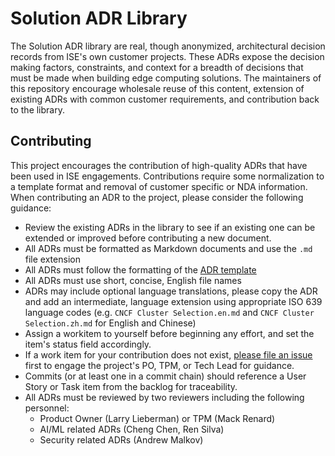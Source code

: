 # Solution ADR Library

The Solution ADR library are real, though anonymized, architectural decision records from ISE's own customer projects. These ADRs expose the decision making factors, constraints, and context for a breadth of decisions that must be made when building edge computing solutions. The maintainers of this repository encourage wholesale reuse of this content, extension of existing ADRs with common customer requirements, and contribution back to the library.

## Contributing

This project encourages the contribution of high-quality ADRs that have been used in ISE engagements. Contributions require some normalization to a template format and removal of customer specific or NDA information. When contributing an ADR to the project, please consider the following guidance:

* Review the existing ADRs in the library to see if an existing one can be extended or improved before contributing a new document.
* All ADRs must be formatted as Markdown documents and use the `.md` file extension
* All ADRs must follow the formatting of the [ADR template](./adr-template-solutions.md)
* All ADRs must use short, concise, English file names
* ADRs may include optional language translations, please copy the ADR and add an intermediate, language extension using appropriate ISO 639 language codes (e.g. `CNCF Cluster Selection.en.md` and `CNCF Cluster Selection.zh.md` for English and Chinese)
* Assign a workitem to yourself before beginning any effort, and set the item's status field accordingly.
* If a work item for your contribution does not exist, [please file an issue](https://dev.azure.com/ai-at-the-edge-flagship-accelerator/IaC%20for%20the%20Edge/_workitems/create/Issue) first to engage the project's PO, TPM, or Tech Lead for guidance.
* Commits (or at least one in a commit chain) should reference a User Story or Task item from the backlog for traceability.
* All ADRs must be reviewed by two reviewers including the following personnel:
  * Product Owner (Larry Lieberman) or TPM (Mack Renard)
  * AI/ML related ADRs (Cheng Chen, Ren Silva)
  * Security related ADRs (Andrew Malkov)
